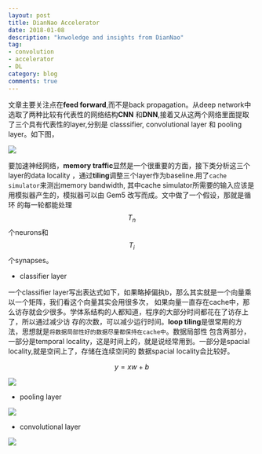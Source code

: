 ```yaml
---
layout: post
title: DianNao Accelerator
date: 2018-01-08
description: "knwoledge and insights from DianNao"
tag:
- convolution
- accelerator
- DL
category: blog
comments: true
---
```

文章主要关注点在**feed forward**,而不是back propagation。从deep network中选取了两种比较有代表性的网络结构**CNN** 和**DNN**,接着又从这两个网络里面提取了三个具有代表性的layer,分别是 classsifier, convolutional layer 和 pooling layer。如下图，

![]({{site.url}}/pics/diannao/selected-layer.png)

要加速神经网络，**memory traffic**显然是一个很重要的方面，接下类分析这三个layer的data locality
，通过**tiling**调整三个layer作为baseline.用了`cache simulator`来测出memory bandwidth, 其中cache
simulator所需要的输入应该是用模拟器产生的，模拟器可以由 Gem5 改写而成。文中做了一个假设，那就是循环
的每一轮都能处理$$T_n$$个neurons和$$T_i$$个synapses。

* classifier layer

一个classifier layer写出表达式如下，如果略掉偏执b，那么其实就是一个向量乘以一个矩阵，我们看这个向量其实会用很多次，
如果向量一直存在cache中，那么访存就会少很多。学体系结构的人都知道，程序的大部分时间都花在了访存上了，所以通过减少访
存的次数，可以减少运行时间。**loop tiling**是很常用的方法，思想就是`将数据局部性好的数据尽量都保持在cache中`。数据局部性
包含两部分，一部分是temporal locality，这是时间上的，就是说经常用到。一部分是spacial locality,就是空间上了，存储在连续空间的
数据spacial locality会比较好。

$$
y=xw+b
$$


![]({{site.url}}/pics/diannao/classifier_layer.png)

* pooling layer

![]({{site.url}}/pics/diannao/pooling_layer.png)

* convolutional layer

![]({{site.url}}/pics/diannao/conv_layer.png)
